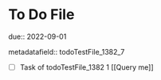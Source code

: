 # To Do File

due:: 2022-09-01

metadatafield:: todoTestFile_1382_7

- [ ] Task of todoTestFile_1382 1 [[Query me]]
